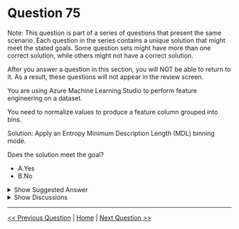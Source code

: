 # Question 75

Note: This question is part of a series of questions that present the same scenario. Each question in the series contains a unique solution that might meet the stated goals. Some question sets might have more than one correct solution, while others might not have a correct solution.

After you answer a question in this section, you will NOT be able to return to it. As a result, these questions will not appear in the review screen.

You are using Azure Machine Learning Studio to perform feature engineering on a dataset.

You need to normalize values to produce a feature column grouped into bins.

Solution: Apply an Entropy Minimum Description Length (MDL) binning mode.

Does the solution meet the goal?

- A.Yes
- B.No

<details>
  <summary>Show Suggested Answer</summary>

<strong>B</strong><br>

</details>

<details>
  <summary>Show Discussions</summary>

<blockquote><p><strong>GaborO</strong> <code>(Fri 23 Oct 2020 08:55)</code> - <em>Upvotes: 30</em></p><p>MDL doesn&#x27;t normalize values, so I think the correct answer is B.</p></blockquote>
<blockquote><p><strong>meswapnilspal</strong> <code>(Sun 01 Nov 2020 15:51)</code> - <em>Upvotes: 8</em></p><p>It is not just &#x27;MDL&#x27;, it is &#x27;entropy MDL binning mode&#x27;.</p></blockquote>
<blockquote><p><strong>trickerk</strong> <code>(Thu 06 Jan 2022 07:03)</code> - <em>Upvotes: 4</em></p><p>I agree: https://docs.microsoft.com/en-us/azure/machine-learning/studio-module-reference/group-data-into-bins

See the table &quot;Module parameters&quot;

Name Range Type Default Description
Binning mode List QuantizationMode Quantiles Choose a binning method
Quantile normalization any BinningNormalization Choose the method for normalizing quantiles

For BinningNormalization should be used Quantile Normalization.</p></blockquote>

<blockquote><p><strong>febriyanasn</strong> <code>(Mon 09 Aug 2021 12:38)</code> - <em>Upvotes: 4</em></p><p>agree with GaborO, it should be Quantile Normalization and not Entropy MDL

&quot;If you select the Quantiles binning mode, use the Quantile normalization option to determine how values are normalized prior to sorting into quantiles. Note that normalizing values transforms the values, but does not affect the final number of bins&quot;

https://docs.microsoft.com/en-us/azure/machine-learning/studio-module-reference/group-data-into-bins

https://docs.microsoft.com/en-us/azure/machine-learning/studio-module-reference/group-data-into-bins#bkmk_Effects</p></blockquote>

<blockquote><p><strong>David_Tadeu</strong> <code>(Sat 24 Sep 2022 09:23)</code> - <em>Upvotes: 8</em></p><p>According to https://docs.microsoft.com/en-us/previous-versions/azure/machine-learning/studio-module-reference/group-data-into-bins,

you can specify the following binning modes:

- Entropy MDL
- Quantiles
- Equal Width
- Custom Edges
- Equal Width with Custom Start and Stop
From all of these, the only binning mode which supports normalization is Quantiles. In particular, Entropy MDL does NOT support normalization.</p></blockquote>
<blockquote><p><strong>astone42</strong> <code>(Mon 13 Jan 2025 10:38)</code> - <em>Upvotes: 1</em></p><p>It&#x27;s deprecated and out of scope after 16th January 2025.</p></blockquote>
<blockquote><p><strong>SanjayPatwardhan</strong> <code>(Thu 26 Dec 2024 04:42)</code> - <em>Upvotes: 1</em></p><p>https://docs.microsoft.com/en-us/azure/machine-learning/studio-module-reference/group-data-into-bins</p></blockquote>
<blockquote><p><strong>NullVoider_0</strong> <code>(Wed 12 Jun 2024 12:26)</code> - <em>Upvotes: 1</em></p><p>There is no use of entropy when normalizing data.</p></blockquote>
<blockquote><p><strong>InversaRadice</strong> <code>(Sun 02 Jun 2024 07:17)</code> - <em>Upvotes: 1</em></p><p>MDL is correct</p></blockquote>
<blockquote><p><strong>Ahmed_Gehad</strong> <code>(Tue 23 Jan 2024 12:28)</code> - <em>Upvotes: 1</em></p><p>The answer is B. No.
Entropy Minimum Description Length (MDL) binning is a technique that can be used to group values into bins. However, it is not a normalization technique. Normalization is a technique that is used to scale values so that they have a similar range.
In this case, the goal is to normalize values to produce a feature column grouped into bins. However, the solution of applying an Entropy MDL binning mode will not achieve this goal. Instead, you should use a normalization technique, such as min-max normalization or z-score normalization.</p></blockquote>
<blockquote><p><strong>pranav33</strong> <code>(Thu 21 Dec 2023 16:24)</code> - <em>Upvotes: 1</em></p><p>B. No

The solution described does not meet the goal of normalizing values to produce a feature column grouped into bins. Entropy Minimum Description Length (MDL) is a criterion used for model selection and not specifically for binning or normalization of data. MDL is typically used for tasks like feature selection or model complexity estimation, but not for creating bins. To achieve the goal of normalizing values and creating bins, other techniques such as equal-width binning or equal-frequency binning can be used.</p></blockquote>

<blockquote><p><strong>mamau</strong> <code>(Sat 12 Aug 2023 20:18)</code> - <em>Upvotes: 1</em></p><p>Correct answer B 
https://learn.microsoft.com/en-us/previous-versions/azure/machine-learning/studio-module-reference/group-data-into-bins</p></blockquote>
<blockquote><p><strong>phdykd</strong> <code>(Wed 02 Aug 2023 19:44)</code> - <em>Upvotes: 1</em></p><p>No. EMDL binning is used for feature selection, not for feature engineering.</p></blockquote>
<blockquote><p><strong>Mebyxu</strong> <code>(Sun 30 Jul 2023 00:16)</code> - <em>Upvotes: 1</em></p><p>Correct answer is B</p></blockquote>
<blockquote><p><strong>Edriv</strong> <code>(Tue 13 Jun 2023 15:42)</code> - <em>Upvotes: 2</em></p><p>Option A (Yes)</p></blockquote>
<blockquote><p><strong>zehraoneexam</strong> <code>(Thu 15 Sep 2022 05:24)</code> - <em>Upvotes: 1</em></p><p>It is true. Because quantile is unsupervised .</p></blockquote>
<blockquote><p><strong>synapse</strong> <code>(Tue 13 Sep 2022 12:40)</code> - <em>Upvotes: 2</em></p><p>MDL does not normalize</p></blockquote>
<blockquote><p><strong>Maunik</strong> <code>(Mon 10 Jan 2022 15:26)</code> - <em>Upvotes: 2</em></p><p>https://docs.microsoft.com/en-us/azure/machine-learning/studio-module-reference/group-data-into-bins - Correct answer seems to be A. In in graph it mentions normalized data in to bins</p></blockquote>
<blockquote><p><strong>Haet</strong> <code>(Tue 12 Oct 2021 08:26)</code> - <em>Upvotes: 2</em></p><p>The answer is Entropy MDL reason if you see the explanation it says they want feature column group into bins this is done by only Entropy MDL and not in Quantile Normalization.</p></blockquote>
<blockquote><p><strong>allanm</strong> <code>(Mon 15 Nov 2021 21:24)</code> - <em>Upvotes: 2</em></p><p>Incorrect. The question requirements states that the data has to be normalised and then binned. You cannot do Normalisation with entropy MDL, it must be quantile normalisation first.</p></blockquote>
<blockquote><p><strong>111ssy</strong> <code>(Sun 28 Feb 2021 00:29)</code> - <em>Upvotes: 3</em></p><p>Entropy MDL: This method requires that you select the column you want to predict and the column or columns that you want to group into bins. It then makes a pass over the data and attempts to determine the number of bins that minimizes the entropy. In other words, it chooses a number of bins that allows the data column to best predict the target column. It then returns the bin number associated with each row of your data in a column named &lt;colname&gt;quantized.

https://docs.microsoft.com/en-us/azure/machine-learning/studio-module-reference/group-data-into-bins</p></blockquote>

</details>

---

[<< Previous Question](question_74.md) | [Home](../index.md) | [Next Question >>](question_76.md)
